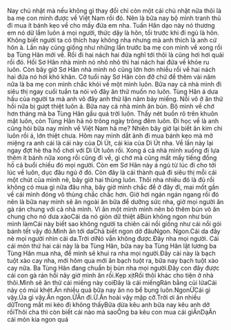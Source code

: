 Nay chủ nhật mà nếu không gì thay đổi chỉ còn một cái chủ nhật nữa thôi là ba mẹ con mình được về Việt Nam rồi đó. Nên là bữa nay bộ mình tranh thủ đi mua ít bánh kẹo về cho mấy đứa em nha. Tuấn Hân dạo này nó thương em nó dữ lắm luôn á mọi người, thức dậy là hôn, tối trước khi đi ngủ là hôn. Không biết người ta có thích hay không nha nhưng mà anh thích là anh cứ hôn à. Lần này cũng giống như những lần trước ba mẹ con mình về xong rồi ba Tùng Hân mới về. Rồi đi hai nách hai đứa nghĩ tới thôi là cũng hơi hơi quải rồi đó. Hồi Sơ Hân nhà mình nó nhỏ nhỏ thì hai nách hai đứa về khỏe ru luôn. Còn bây giờ Sơ Hân nhà mình nó cũng lớn hơn nhiều rồi về hai nách hai đứa nó hơi khó khăn. Cỡ tuổi này Sơ Hân còn đỡ chứ để thêm vài năm nữa là ba mẹ con mình chắc khỏi về một mình luôn. Bữa nay cả nhà mình đi siêu thị ngay cuối tuần ta nói vô đây ăn thử muốn no luôn. Tùng Hân á dưa hấu của người ta mà anh vô đây anh thử lận năm bảy miếng. Nồi vô ở ăn thử hồi nữa bị gượt thiệt luôn á. Bữa nay cả nhà mình ăn bún. Bộ mình về chớ hơn tháng mà ba Tùng Hân gầu quá trời luôn. Thấy nét buồn rõ trên khuôn mặt luôn, còn Tùng Hân hả nó trông ngày trông đêm luôn. Đi học về là anh cũng hỏi bữa nay mình về Việt Nam hả mẹ? Nhiên bây giờ lại biết ăn kim chi luôn rồi á, lớn thiệt chưa. Hôm nay mình dắt ảnh đi mua bánh kẹo mà mở miệng ra anh cái là cái này của Dì Út, cái kia của Dì Út nha. Về lần này lại ngay đợt hè tha hồ chơi với Dì Út luôn rồi. Xong á cả nhà mình xuống đi lựa thêm ít bánh nữa xong rồi cũng đi về, gì chớ mà cũng mất mấy tiếng đồng hồ cả buổi chiều đó mọi người. Còn em Sơ Hân này á ngủ từ lúc đi cho tới lúc về luôn, dục đâu ngủ ở đó. Còn đây là cái thành quả đi siêu thị mỗi cái một chút của mình nè, bây giờ hai thùng luôn. Thôi nha nhiêu đó là đủ rồi không có mua gì nữa đâu nha, bây giờ mình chắc để ở đây đi, mai mốt gần về cái mình đóng vô thùng chắc chắc hơn. Giờ hơi ngán ngán ngang rồi đó nên là bữa nay mình sẽ ăn ngoài ăn bữa để dưỡng sức nha, giờ mọi người ăn gà rán chung với cả nhà mình. Vì ăn một mình mình nên bỏ thêm bún vô ăn chung cho nó dưa xàoCái da nó giòn dữ thiệt áBún không ngon như bún mình làmCái này biết sao không người ta chiên cái nồi giống như cái nồi gói bánh tết vậy đó.Mình ăn tới daChả biết ngon dở đâuNgon. Ngon.Cái da đây nè mọi người nhìn cái da.Trời ơiNó vẫn không được.Đây nha mọi người. Cái cái món thứ hai cái này là ba Tùng Hân, bữa nay ba Tùng Hân lật lương ba Tùng Hân mua nha, để mình sẽ khui ra nha mọi người.Đây cái này là bạch tuột xào cay nha, mới hôm qua mới ăn bạch tuột ra, bữa nay bạch tuột xào cay nữa. Ba Tùng Hân đang chuẩn bị bún nha mọi người.Đây con đây được cái con gà rán hồi nãy giờ mình ăn rồi.Kẹp xịtRồi thôi khác cho tiện ở nhà thôi.Mình sẽ ăn thử cái miếng này coiĐây là cái miếngRán bằng củi lửaCái này có mùi khét.Ăn nhiều quá bữa nay ăn no bể bụng luôn.NgonỪCái gì vậy.Ủa gì vậy.Ăn ngon.ỪĂn đi.Ừ.Ăn hoài vậy mập cỡ.Trời ơi ăn nhiều dữTrong mắt mi kéo đi không thấyBữa dừa kêu anh bữa nay kêu anh dở rồiThôi cha thì còn biết cái nào mà saoÔng ba kêu con mua cái gìĂnDạĂn cái món kia ngon quá